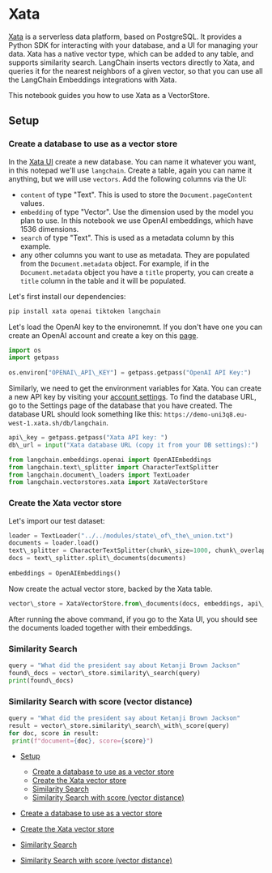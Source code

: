 # Xata

[Xata](https://xata.io) is a serverless data platform, based on PostgreSQL. It provides a Python SDK for interacting with your database, and a UI for managing your data.
Xata has a native vector type, which can be added to any table, and supports similarity search. LangChain inserts vectors directly to Xata, and queries it for the nearest neighbors of a given vector, so that you can use all the LangChain Embeddings integrations with Xata.

This notebook guides you how to use Xata as a VectorStore.

## Setup[​](#setup "Direct link to Setup")

### Create a database to use as a vector store[​](#create-a-database-to-use-as-a-vector-store "Direct link to Create a database to use as a vector store")

In the [Xata UI](https://app.xata.io) create a new database. You can name it whatever you want, in this notepad we'll use `langchain`.
Create a table, again you can name it anything, but we will use `vectors`. Add the following columns via the UI:

- `content` of type "Text". This is used to store the `Document.pageContent` values.
- `embedding` of type "Vector". Use the dimension used by the model you plan to use. In this notebook we use OpenAI embeddings, which have 1536 dimensions.
- `search` of type "Text". This is used as a metadata column by this example.
- any other columns you want to use as metadata. They are populated from the `Document.metadata` object. For example, if in the `Document.metadata` object you have a `title` property, you can create a `title` column in the table and it will be populated.

Let's first install our dependencies:

```bash
pip install xata openai tiktoken langchain  

```

Let's load the OpenAI key to the environemnt. If you don't have one you can create an OpenAI account and create a key on this [page](https://platform.openai.com/account/api-keys).

```python
import os  
import getpass  
  
os.environ["OPENAI\_API\_KEY"] = getpass.getpass("OpenAI API Key:")  

```

Similarly, we need to get the environment variables for Xata. You can create a new API key by visiting your [account settings](https://app.xata.io/settings). To find the database URL, go to the Settings page of the database that you have created. The database URL should look something like this: `https://demo-uni3q8.eu-west-1.xata.sh/db/langchain`.

```python
api\_key = getpass.getpass("Xata API key: ")  
db\_url = input("Xata database URL (copy it from your DB settings):")  

```

```python
from langchain.embeddings.openai import OpenAIEmbeddings  
from langchain.text\_splitter import CharacterTextSplitter  
from langchain.document\_loaders import TextLoader  
from langchain.vectorstores.xata import XataVectorStore  

```

### Create the Xata vector store[​](#create-the-xata-vector-store "Direct link to Create the Xata vector store")

Let's import our test dataset:

```python
loader = TextLoader("../../modules/state\_of\_the\_union.txt")  
documents = loader.load()  
text\_splitter = CharacterTextSplitter(chunk\_size=1000, chunk\_overlap=0)  
docs = text\_splitter.split\_documents(documents)  
  
embeddings = OpenAIEmbeddings()  

```

Now create the actual vector store, backed by the Xata table.

```python
vector\_store = XataVectorStore.from\_documents(docs, embeddings, api\_key=api\_key, db\_url=db\_url, table\_name="vectors")  

```

After running the above command, if you go to the Xata UI, you should see the documents loaded together with their embeddings.

### Similarity Search[​](#similarity-search "Direct link to Similarity Search")

```python
query = "What did the president say about Ketanji Brown Jackson"  
found\_docs = vector\_store.similarity\_search(query)  
print(found\_docs)  

```

### Similarity Search with score (vector distance)[​](#similarity-search-with-score-vector-distance "Direct link to Similarity Search with score (vector distance)")

```python
query = "What did the president say about Ketanji Brown Jackson"  
result = vector\_store.similarity\_search\_with\_score(query)  
for doc, score in result:  
 print(f"document={doc}, score={score}")  

```

- [Setup](#setup)

  - [Create a database to use as a vector store](#create-a-database-to-use-as-a-vector-store)
  - [Create the Xata vector store](#create-the-xata-vector-store)
  - [Similarity Search](#similarity-search)
  - [Similarity Search with score (vector distance)](#similarity-search-with-score-vector-distance)

- [Create a database to use as a vector store](#create-a-database-to-use-as-a-vector-store)

- [Create the Xata vector store](#create-the-xata-vector-store)

- [Similarity Search](#similarity-search)

- [Similarity Search with score (vector distance)](#similarity-search-with-score-vector-distance)
